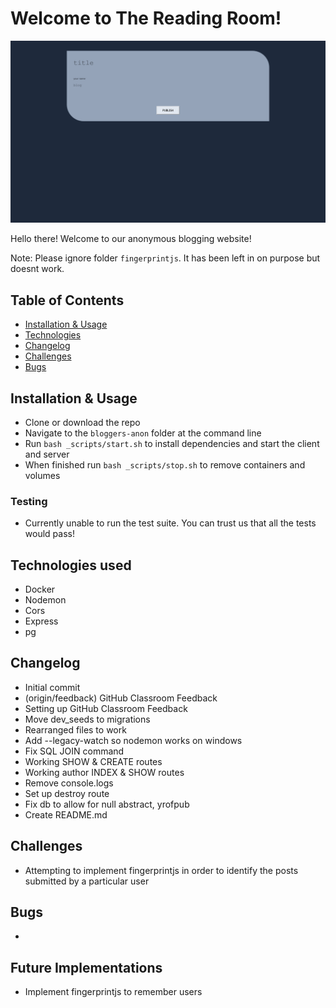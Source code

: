 # Welcome to The Reading Room!

![Screenshot](/images/screenshot.png)

Hello there! Welcome to our anonymous blogging website!<br/>

Note: Please ignore folder `fingerprintjs`. It has been left in on purpose but doesnt work.

## Table of Contents

- [Installation & Usage](#installation--usage)
- [Technologies](#technologies)
- [Changelog](#changelog)
- [Challenges](#challenges)
- [Bugs](#bugs)

## Installation & Usage

- Clone or download the repo
- Navigate to the `bloggers-anon` folder at the command line
- Run `bash _scripts/start.sh` to install dependencies and start the client and server
- When finished run `bash _scripts/stop.sh` to remove containers and volumes

### Testing

- Currently unable to run the test suite. You can trust us that all the tests would pass!

## Technologies used

- Docker
- Nodemon
- Cors
- Express
- pg

## Changelog

- Initial commit
- (origin/feedback) GitHub Classroom Feedback
- Setting up GitHub Classroom Feedback
- Move dev_seeds to migrations
- Rearranged files to work
- Add --legacy-watch so nodemon works on windows
- Fix SQL JOIN command
- Working SHOW & CREATE routes
- Working author INDEX & SHOW routes
- Remove console.logs
- Set up destroy route
- Fix db to allow for null abstract, yrofpub
- Create README.md

## Challenges

- Attempting to implement fingerprintjs in order to identify the posts submitted by a particular user

## Bugs

-

## Future Implementations

- Implement fingerprintjs to remember users
